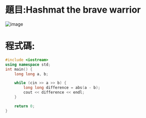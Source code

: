 # 題目:Hashmat the brave warrior
![image](https://github.com/HoChenYu/Programming-practice/assets/63805851/68c9a45c-aba2-40e8-99df-289333ef956d)
# 程式碼:
````C++
#include <iostream>
using namespace std;
int main() {
    long long a, b;

    while (cin >> a >> b) {
        long long difference = abs(a - b);
        cout << difference << endl;
    }

    return 0;
}
````
